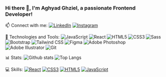 ### Hi there 👋, I'm Aghyad Ghziel, a passionate Frontend Developer!

📫 Connect with me:
[![LinkedIn](https://img.shields.io/badge/-aghyadghziel-blue?style=flat-square&logo=Linkedin&logoColor=white&link=https://www.linkedin.com/in/aghyadghziel/)](https://www.linkedin.com/in/aghyadghziel/)
[![Instagram](https://img.shields.io/badge/-aghyad__ghziel-e4405f?style=flat-square&logo=Instagram&logoColor=white&link=https://www.instagram.com/aghyad_ghziel/)](https://www.instagram.com/aghyad_ghziel/)

🔧 Technologies and Tools:
![JavaScript](https://img.shields.io/badge/-JavaScript-black?style=flat-square&logo=javascript)
![React](https://img.shields.io/badge/-React-black?style=flat-square&logo=react)
![HTML5](https://img.shields.io/badge/-HTML5-black?style=flat-square&logo=html5)
![CSS3](https://img.shields.io/badge/-CSS3-1572B6?style=flat-square&logo=css3)
![Sass](https://img.shields.io/badge/-Sass-pink?style=flat-square&logo=sass)
![Bootstrap](https://img.shields.io/badge/-Bootstrap-563D7C?style=flat-square&logo=bootstrap)
![Tailwind CSS](https://img.shields.io/badge/-Tailwind_CSS-38B2AC?style=flat-square&logo=tailwind-css)
![Figma](https://img.shields.io/badge/-Figma-ffbaba?style=flat-square&logo=figma)
![Adobe Photoshop](https://img.shields.io/badge/-Adobe_Photoshop-31A8FF?style=flat-square&logo=adobe-photoshop)
![Adobe Illustrator](https://img.shields.io/badge/-Adobe_Illustrator-FF9A00?style=flat-square&logo=adobe-illustrator)
![Git](https://img.shields.io/badge/-Git-black?style=flat-square&logo=git)

📊 Stats:
![Github stats](https://github-readme-stats.vercel.app/api?username=aghyadghziel&show_icons=true&theme=radical)
![Top Langs](https://github-readme-stats.vercel.app/api/top-langs/?username=aghyadghziel&layout=compact&theme=radical)

💻 Skills:
[![React](https://img.shields.io/badge/-React-61dafb?style=for-the-badge&logo=React&logoColor=black)](https://reactjs.org/)
[![CSS3](https://img.shields.io/badge/-CSS3-1572B6?style=for-the-badge&logo=css3)](https://developer.mozilla.org/en-US/docs/Web/CSS)
[![HTML5](https://img.shields.io/badge/-HTML5-red?style=for-the-badge&logo=HTML5)](https://developer.mozilla.org/en-US/docs/Glossary/HTML5)
[![JavaScript](https://img.shields.io/badge/-JavaScript-black?style=for-the-badge&logo=javascript)](https://developer.mozilla.org/en-US/docs/Web/JavaScript)
